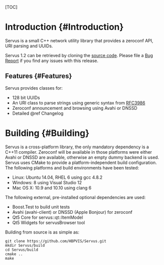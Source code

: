 [TOC]

# Introduction {#Introduction}

Servus is a small C++ network utility library that provides a zeroconf
API, URI parsing and UUIDs.

Servus 1.2 can be retrieved by cloning the
[source code](https://github.com/HBPVIS/servus). Please file a
[Bug Report](https://github.com/HBPVis/servus/issues) if you find any issues
with this release.

## Features {#Features}

Servus provides classes for:

* 128 bit UUIDs
* An URI class to parse strings using generic syntax from
  [RFC3986](https://www.ietf.org/rfc/rfc3986.txt)
* Zeroconf announcement and browsing using Avahi or DNSSD
* Detailed @ref Changelog

# Building {#Building}

Servus is a cross-platform library, the only mandatory dependency is a
C++11 compiler. Zeroconf will be available in those platforms were
either Avahi or DNSSD are available, otherwise an empty dummy backend is
used. Servus uses CMake to provide a platform-independent build
configuration. The following platforms and build environments have been
tested:

* Linux: Ubuntu 14.04, RHEL 6 using gcc 4.8.2
* Windows: 8 using Visual Studio 12
* Mac OS X: 10.9 and 10.10 using clang 6

The following external, pre-installed optional dependencies are used:

* Boost.Test to build unit tests
* Avahi (avahi-client) or DNSSD (Apple Bonjour) for zeroconf
* Qt5 Core for servus::qt::ItemModel
* Qt5 Widgets for servusBrowser tool

Building from source is as simple as:

    git clone https://github.com/HBPVIS/Servus.git
    mkdir Servus/build
    cd Servus/build
    cmake ..
    make
